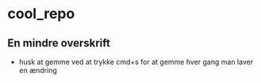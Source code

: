 # cool_repo

## En mindre overskrift


+ husk at gemme ved at trykke cmd+s
for at gemme hver gang man laver en ændring
